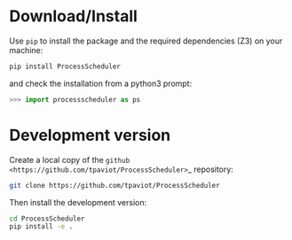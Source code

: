 # Download/Install

Use ``pip`` to install the package and the required dependencies (Z3) on your machine:

``` bash
pip install ProcessScheduler
```
and check the installation from a python3 prompt:


``` py
>>> import processscheduler as ps
```

# Development version

Create a local copy of the `github <https://github.com/tpaviot/ProcessScheduler>`_ repository:

``` bash
git clone https://github.com/tpaviot/ProcessScheduler
```

Then install the development version:

``` bash
cd ProcessScheduler
pip install -e .
```
